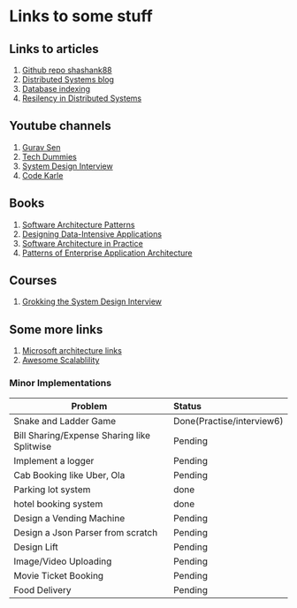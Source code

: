 # Links to some stuff

## Links to articles
1. [Github repo shashank88](https://github.com/shashank88/system_design)
2. [Distributed Systems blog](https://www.allthingsdistributed.com/2008/12/eventually_consistent.html)
3. [Database indexing](https://www.freecodecamp.org/news/database-indexing-at-a-glance-bb50809d48bd/)
4. [Resilency in Distributed Systems](https://link.medium.com/IOwlKnzs5Z) 

## Youtube channels
1. [Gurav Sen](https://www.youtube.com/watch?v=mhUQe4BKZXs&list=PLkQkbY7JNJuBoTemzQfjym0sqbOHt5fnV)
2. [Tech Dummies](https://www.youtube.com/channel/UCn1XnDWhsLS5URXTi5wtFTA)
3. [System Design Interview](https://www.youtube.com/channel/UC9vLsnF6QPYuH51njmIooCQ)
4. [Code Karle](https://www.youtube.com/channel/UCZEfiXy7PmtVTezYUvc4zZw)

## Books
1. [Software Architecture Patterns](https://www.oreilly.com/library/view/software-architecture-patterns/9781491971437/)
2. [Designing Data-Intensive Applications](https://www.oreilly.com/library/view/designing-data-intensive-applications/9781491903063/)
3. [Software Architecture in Practice](https://www.pearson.com/us/higher-education/product/Bass-Software-Architecture-in-Practice/9780201199307.html)
4. [Patterns of Enterprise Application Architecture](https://www.oreilly.com/library/view/patterns-of-enterprise/0321127420/)

## Courses
1. [Grokking the System Design Interview](https://www.educative.io/courses/grokking-the-system-design-interview)
## Some more links
1. [Microsoft architecture links](https://docs.microsoft.com/en-us/azure/architecture/patterns/index-patterns)
2. [Awesome Scalablility](https://github.com/binhnguyennus/awesome-scalability)

### Minor Implementations
|Problem               | Status  |
|--------------------- |:--------|
|Snake and Ladder Game | Done(Practise/interview6) |
|Bill Sharing/Expense Sharing like Splitwise 	| Pending |
|Implement a logger | Pending |
|Cab Booking like Uber, Ola 	| Pending |
|Parking lot system 	| done |
|hotel booking system 	| done |
|Design a Vending Machine 	| Pending |
|Design a Json Parser from scratch 	| Pending |
|Design Lift| Pending |
|Image/Video Uploading| Pending |
|Movie Ticket Booking 	| Pending |
|Food Delivery| Pending |